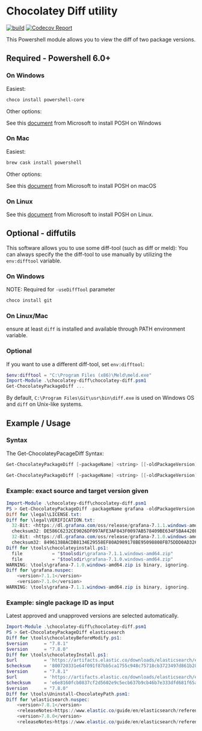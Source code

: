 # Chocolatey Diff utility

[![build](https://github.com/chocolatey-community/chocolatey-diff/workflows/build/badge.svg)](https://github.com/chocolatey-community/chocolatey-diff/actions?query=workflow%3Abuild)
[![Codecov Report](https://img.shields.io/codecov/c/github/chocolatey-community/chocolatey-diff.svg?logo=codecov)](https://codecov.io/gh/chocolatey-community/chocolatey-diff)

This Powershell module allows you to view the diff of two package versions.

## Required - Powershell 6.0+

### On Windows

Easiest:

```powershell
choco install powershell-core
```

Other options:

See this [document](https://docs.microsoft.com/en-us/powershell/scripting/install/installing-powershell-core-on-windows?view=powershell-7) from Microsoft to install POSH on Windows

### On Mac

Easiest:

```sh
brew cask install powershell
```

Other options:

See this [document](https://docs.microsoft.com/en-us/powershell/scripting/install/installing-powershell-core-on-macos?view=powershell-7) from Microsoft to install POSH on macOS

### On Linux

See this [document](https://docs.microsoft.com/en-us/powershell/scripting/install/installing-powershell-core-on-linux?view=powershell-7) from Microsoft to install POSH on Linux.

## Optional - diffutils

This software allows you to use some diff-tool (such as diff or meld):
You can always specify the the diff-tool to use manually by utilizing the `env:difftool` variable.

### On Windows

NOTE: Required for `-useDiffTool` parameter

```powershell
choco install git
```

### On Linux/Mac

ensure at least `diff` is installed and available through PATH environment variable.

### Optional

If you want to use a different diff-tool, set `env:difftool`:

```powershell
$env:difftool = "C:\Program Files (x86)\Meld\meld.exe"
Import-Module .\chocolatey-diff\chocolatey-diff.psm1
Get-ChocolateyPackageDiff ...
```

By default, `C:\Program Files\Git\usr\bin\diff.exe` is used on Windows OS and `diff` on Unix-like systems.

## Example / Usage

### Syntax

The Get-ChocolateyPacageDiff Syntax:

```powershell
Get-ChocolateyPackageDiff [-packageName] <string> [[-oldPackageVersion] <string>] [[-newPackageVersion] <string>] [-downloadLocation <string>] [-keepFiles] [-ignoreExpectedChanges] [<CommonParameters>]

Get-ChocolateyPackageDiff [-packageName] <string> [[-oldPackageVersion] <string>] [[-newPackageVersion] <string>] [-downloadLocation <string>] [-keepFiles] [-compareFolder] [-useDiffTool] [<CommonParameters>]
```

### Example: exact source and target version given

```powershell
Import-Module .\chocolatey-diff\chocolatey-diff.psm1
PS > Get-ChocolateyPackageDiff -packageName grafana -oldPackageVersion 7.1.0 -newPackageVersion 7.1.1
Diff for \legal\LICENSE.txt:
Diff for \legal\VERIFICATION.txt:
  32-Bit: <https://dl.grafana.com/oss/release/grafana-7.1.1.windows-amd64.zip>
  checksum32: DE586C6232CE9026DF097AFE3AF843F0097AB578409BE634F5BA4420FF3E786E
  32-Bit: <https://dl.grafana.com/oss/release/grafana-7.1.0.windows-amd64.zip>
  checksum32: 84961388ACDB8134E29558EF80AD989178BE95098808FB75DDD0AD3268BE570C
Diff for \tools\chocolateyinstall.ps1:
  file           = "$toolsdir\grafana-7.1.1.windows-amd64.zip"
  file           = "$toolsdir\grafana-7.1.0.windows-amd64.zip"
WARNING: \tools\grafana-7.1.0.windows-amd64.zip is binary, ignoring.
Diff for \grafana.nuspec:
    <version>7.1.1</version>
    <version>7.1.0</version>
WARNING: \tools\grafana-7.1.1.windows-amd64.zip is binary, ignoring.
```

### Example: single package ID as input

Latest approved and unapproved versions are selected automatically.

```powershell
Import-Module .\chocolatey-diff\chocolatey-diff.psm1
PS > Get-ChocolateyPackageDiff elasticsearch
Diff for \tools\chocolateyBeforeModify.ps1:
$version      = "7.8.1"
$version      = "7.8.0"
Diff for \tools\chocolateyInstall.ps1:
$url          = 'https://artifacts.elastic.co/downloads/elasticsearch/elasticsearch-7.8.1-windows-x86_64.zip'
$checksum     = '800720331e64f091f87bb5ca1755c948c75718cb3723497d861b28fab2067e7a'
$version      = "7.8.1"
$url          = 'https://artifacts.elastic.co/downloads/elasticsearch/elasticsearch-7.8.0-windows-x86_64.zip'
$checksum     = 'e6e8160fcb0837cf2d5602e9c5ecb637b9cb46b7e333dfd681f65a235eed85d4'
$version      = "7.8.0"
Diff for \tools\Uninstall-ChocolateyPath.psm1:
Diff for \elasticsearch.nuspec:
    <version>7.8.1</version>
    <releaseNotes>https://www.elastic.co/guide/en/elasticsearch/reference/7.8/release-notes-7.8.1.html</releaseNotes>
    <version>7.8.0</version>
    <releaseNotes>https://www.elastic.co/guide/en/elasticsearch/reference/7.8/release-notes-7.8.0.html</releaseNotes>
```
